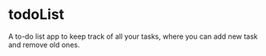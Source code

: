 # todoList

A to-do list app to keep track of all your tasks, where you can add new task and remove old ones.
